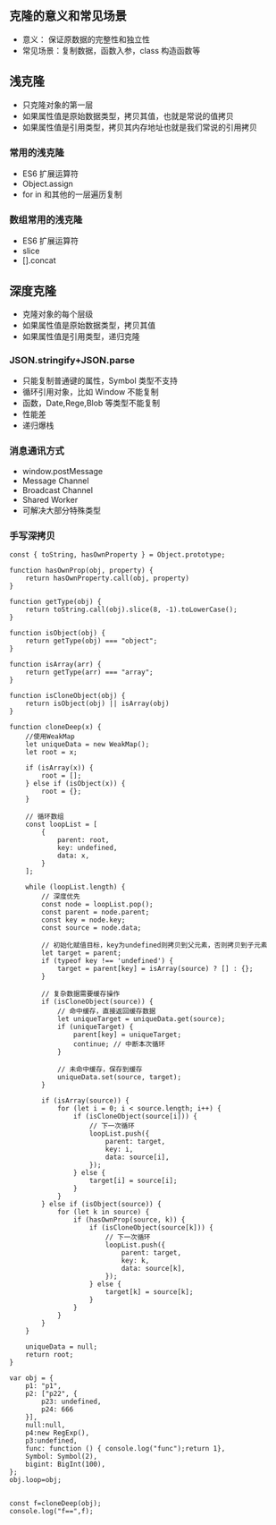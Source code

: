 ## 克隆的意义和常见场景

- 意义： 保证原数据的完整性和独立性
- 常见场景：复制数据，函数入参，class 构造函数等

## 浅克隆

- 只克隆对象的第一层
- 如果属性值是原始数据类型，拷贝其值，也就是常说的值拷贝
- 如果属性值是引用类型，拷贝其内存地址也就是我们常说的引用拷贝

### 常用的浅克隆

- ES6 扩展运算符
- Object.assign
- for in 和其他的一层遍历复制

### 数组常用的浅克隆

- ES6 扩展运算符
- slice
- [].concat

## 深度克隆

- 克隆对象的每个层级
- 如果属性值是原始数据类型，拷贝其值
- 如果属性值是引用类型，递归克隆

### JSON.stringify+JSON.parse

- 只能复制普通键的属性，Symbol 类型不支持
- 循环引用对象，比如 Window 不能复制
- 函数，Date,Rege,Blob 等类型不能复制
- 性能差
- 递归爆栈

### 消息通讯方式

- window.postMessage
- Message Channel
- Broadcast Channel
- Shared Worker
- 可解决大部分特殊类型

### 手写深拷贝

```
const { toString, hasOwnProperty } = Object.prototype;

function hasOwnProp(obj, property) {
    return hasOwnProperty.call(obj, property)
}

function getType(obj) {
    return toString.call(obj).slice(8, -1).toLowerCase();
}

function isObject(obj) {
    return getType(obj) === "object";
}

function isArray(arr) {
    return getType(arr) === "array";
}

function isCloneObject(obj) {
    return isObject(obj) || isArray(obj)
}

function cloneDeep(x) {
    //使用WeakMap
    let uniqueData = new WeakMap();
    let root = x;

    if (isArray(x)) {
        root = [];
    } else if (isObject(x)) {
        root = {};
    }

    // 循环数组
    const loopList = [
        {
            parent: root,
            key: undefined,
            data: x,
        }
    ];

    while (loopList.length) {
        // 深度优先
        const node = loopList.pop();
        const parent = node.parent;
        const key = node.key;
        const source = node.data;

        // 初始化赋值目标，key为undefined则拷贝到父元素，否则拷贝到子元素
        let target = parent;
        if (typeof key !== 'undefined') {
            target = parent[key] = isArray(source) ? [] : {};
        }

        // 复杂数据需要缓存操作
        if (isCloneObject(source)) {
            // 命中缓存，直接返回缓存数据
            let uniqueTarget = uniqueData.get(source);
            if (uniqueTarget) {
                parent[key] = uniqueTarget;
                continue; // 中断本次循环
            }

            // 未命中缓存，保存到缓存
            uniqueData.set(source, target);
        }

        if (isArray(source)) {
            for (let i = 0; i < source.length; i++) {
                if (isCloneObject(source[i])) {
                    // 下一次循环
                    loopList.push({
                        parent: target,
                        key: i,
                        data: source[i],
                    });
                } else {
                    target[i] = source[i];
                }
            }
        } else if (isObject(source)) {
            for (let k in source) {
                if (hasOwnProp(source, k)) {
                    if (isCloneObject(source[k])) {
                        // 下一次循环
                        loopList.push({
                            parent: target,
                            key: k,
                            data: source[k],
                        });
                    } else {
                        target[k] = source[k];
                    }
                }
            }
        }
    }

    uniqueData = null;
    return root;
}

var obj = {
    p1: "p1",
    p2: ["p22", {
        p23: undefined,
        p24: 666
    }],
    null:null,
    p4:new RegExp(),
    p3:undefined,
    func: function () { console.log("func");return 1},
    Symbol: Symbol(2),
    bigint: BigInt(100),
};
obj.loop=obj;


const f=cloneDeep(obj);
console.log("f==",f);
```
